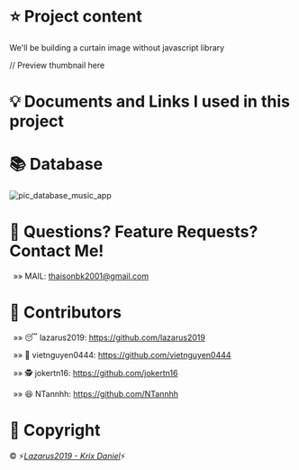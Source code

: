# &#11088; Project content
<p>We'll be building a curtain image without javascript library</p>

// Preview thumbnail here

# &#128161; Documents and Links I used in this project

# &#128218; Database
![pic_database_music_app](https://user-images.githubusercontent.com/62226062/145673162-d5e6c4f6-3adf-4a34-966f-d946ab45743c.jpg)

# &#128140; Questions? Feature Requests? Contact Me!
<p>&ensp;&raquo;&raquo; MAIL: <a href="mailto:thaisonbk2001@gmail.com">thaisonbk2001@gmail.com</a></p>

# &#128075; Contributors
<p>&ensp;&raquo;&raquo; &#128564; lazarus2019: <a href="https://github.com/lazarus2019">https://github.com/lazarus2019</a></p>
<p>&ensp;&raquo;&raquo; &#128126; vietnguyen0444: <a href="https://github.com/vietnguyen0444">https://github.com/vietnguyen0444</a></p>
<p>&ensp;&raquo;&raquo; &#128373; jokertn16: <a href="https://github.com/jokertn16">https://github.com/jokertn16</a></p>
<p>&ensp;&raquo;&raquo; &#128518; NTannhh: <a href="https://github.com/NTannhh">https://github.com/NTannhh</a></p>

# &#128204; Copyright
<p>&copy; &#9889;<a style="font-style: italic;" href="https://www.facebook.com/nts.nguyen.3701/">Lazarus2019 - Krix Daniel</a>&#9889;</p>
